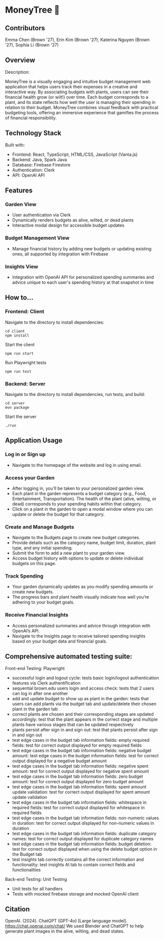 # MoneyTree 🌱

## Contributors

Emma Chen (Brown '27), Erin Kim (Brown '27), Katerina Nguyen (Brown '27), Sophia Li (Brown '27)

## Overview

Description:

MoneyTree is a visually engaging and intuitive budget management web application that helps users track their expenses in a creative and interactive way. By associating budgets with plants, users can see their financial health grow (or wilt!) over time. Each budget corresponds to a plant, and its state reflects how well the user is managing their spending in relation to their budget. MoneyTree combines visual feedback with practical budgeting tools, offering an immersive experience that gamifies the process of financial responsibility.

## Technology Stack
Built with:
- Frontend: React, TypeScript, HTML/CSS, JavaScript (Vanta.js)
- Backend: Java, Spark Java
- Database: Firebase Firestore
- Authentication: Clerk
- API: OpenAI API

## Features

### Garden View

- User authentication via Clerk
- Dynamically renders budgets as alive, wilted, or dead plants
- Interactive modal design for accessible budget updates

### Budget Management View

- Manage financial history by adding new budgets or updating existing ones, all supported by integration with Firebase

### Insights View

- Integration with OpenAI API for personalized spending summaries and advice unique to each user's spending history at that snapshot in time

## How to...

### Frontend: Client

Navigate to the directory to install dependencies:

```agsl
cd client
npm install
```

Start the client

```agsl
npm run start
```

Run Playwright tests

```agsl
npm run test
```

### Backend: Server

Navigate to the directory to install dependencies, run tests, and build:

```agsl
cd server
mvn package
```

Start the server

```agsl
./run
```

## Application Usage

### Log in or Sign up

- Navigate to the homepage of the website and log in using email.

### Access your Garden

- After logging in, you’ll be taken to your personalized garden view.
- Each plant in the garden represents a budget category (e.g., Food, Entertainment, Transportation). The health of the plant (alive, wilting, or dead) corresponds to your spending habits within that category.
- Click on a plant in the garden to open a modal window where you can update or delete the budget for that category.

### Create and Manage Budgets

- Navigate to the Budgets page to create new budget categories.
- Provide details such as the category name, budget limit, duration, plant type, and any initial spending.
- Submit the form to add a new plant to your garden view.
- Access budget history with options to update or delete individual budgets on this page.

### Track Spending

- Your garden dynamically updates as you modify spending amounts or create new budgets.
- The progress bars and plant health visually indicate how well you’re adhering to your budget goals.

### Receive Financial Insights

- Access personalized summaries and advice through integration with OpenAI’s API.
- Navigate to the Insights page to receive tailored spending insights based on your budget data and financial goals.


## Comprehensive automated testing suite:

Front-end Testing: Playwright

- successful login and logout cycle: tests basic login/logout authentication features via Clerk authentification
- sequential brown.edu users login and access check: tests that 2 users can log in after one another
- add and update budget to show up as plant in the garden: tests that users can add plants via the budget tab and update/delete their chosen plant in the garden tab
- correct plants are chosen and their corresponding stages are updated accordingly: test that the plant appears in the correct stage and multiple plants have various stages that can be updated respectively
- plants persist after sign in and sign out: test that plants persist after sign in and sign out
- test edge cases in the budget tab information fields: empty required fields: test for correct output displayed for empty required fields
- test edge cases in the budget tab information fields: negative budget amount: test edge cases in the budget information fields: test for correct output displayed for a negative budget amount
- test edge cases in the budget tab information fields: negative spent amount: test for correct output displayed for negative spent amount
- test edge cases in the budget tab information fields: zero budget amount: test for correct output displayed for zero budget amount
- test edge cases in the budget tab information fields: spent amount update validation: test for correct output displayed for spent amount update validation
- test edge cases in the budget tab information fields: whitespace in required fields: test for correct output displayed for whitespace in required fields
- test edge cases in the budget tab information fields: non-numeric values in duration: test for correct output displayed for non-numeric values in duration
- test edge cases in the budget tab information fields: duplicate category names: test for correct output displayed for duplicate category names
- test edge cases in the budget tab information fields: budget deletion: test for correct output displayed when using the delete budget option in the Budget tab
- test insights tab correctly contains all the correct information and functionality: test insights AI tab to contain correct fields and functionalities

Back-end Testing: Unit Testing

- Unit tests for all handlers
- Tests with mocked firebase storage and mocked OpenAI client

## Citation

OpenAI. (2024). ChatGPT (GPT-4o) [Large language model]. https://chat.openai.com/chat/ We used Blender and ChatGPT to help generate plant images in the alive, wilting, and dead states.
